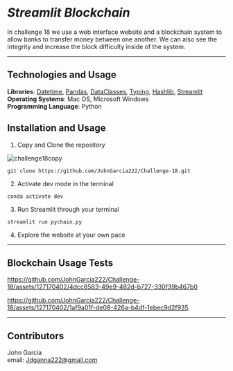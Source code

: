 # ***Streamlit Blockchain***

In challenge 18 we use a web interface website and a blockchain system to allow banks to transfer money between one another. We can also see the integrity and increase the block difficulty inside of the system. 

-------------------------------

## Technologies and Usage

__Libraries__: [Datetime](https://pypi.org/project/DateTime/), [Pandas](https://pypi.org/project/pandas/), [DataClasses](https://pypi.org/project/dataclasses/), [Typing](https://pypi.org/project/typing/), [Hashlib](https://docs.python.org/3/library/hashlib.html), [Streamlit](https://pypi.org/project/streamlit/)  
__Operating Systems__: Mac OS, Microsoft Windows  
__Programming Language__: Python  

## Installation and Usage

1. Copy and Clone the repository

![challenge18copy](https://github.com/JohnGarcia222/Challenge-18/assets/127170402/b0d98634-adaa-4525-b3ca-510d08d700e3)

```git clone https://github.com/JohnGarcia222/Challenge-18.git```

2. Activate dev mode in the terminal

```conda activate dev```

3. Run Streamlit through your terminal

```streamlit run pychain.py```

4. Explore the website at your own pace

-------------------------------------

## Blockchain Usage Tests

https://github.com/JohnGarcia222/Challenge-18/assets/127170402/4dcc8583-49e9-482d-b727-330f39b467b0

https://github.com/JohnGarcia222/Challenge-18/assets/127170402/1af9a01f-de08-426a-b4df-1ebec9d2f935

-------------------------------------

## Contributors

John Garcia  
email: Jdganna222@gmail.com






